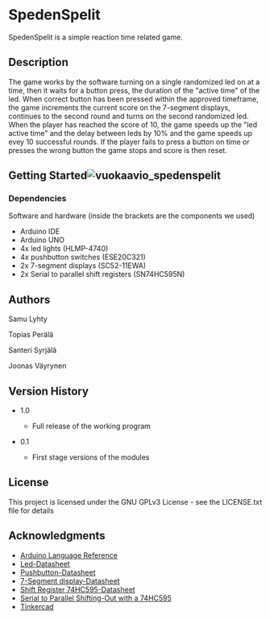 # SpedenSpelit

SpedenSpelit is a simple reaction time related game.

## Description

The game works by the software turning on a single randomized led on at a time, then it waits for a button press, the duration of the "active time" of the led. When correct button has been pressed within the approved timeframe, the game increments the current score on the 7-segment displays, continues to the second round and turns on the second randomized led. When the player has reached the score of 10, the game speeds up the "led active time" and the delay between leds by 10% and the game speeds up evey 10 successful rounds. If the player fails to press a button on time or presses the wrong button the game stops and score is then reset.

## Getting Started![vuokaavio_spedenspelit](https://github.com/user-attachments/assets/9c3194c7-9f3b-42fb-bca2-7616dea56435)


### Dependencies

Software and hardware (inside the brackets are the components we used)

* Arduino IDE
* Arduino UNO
* 4x led lights (HLMP-4740)
* 4x pushbutton switches (ESE20C321)
* 2x 7-segment displays (SC52-11EWA)
* 2x Serial to parallel shift registers (SN74HC595N)


## Authors

Samu Lyhty

Topias Perälä

Santeri Syrjälä

Joonas Väyrynen

## Version History

* 1.0
    * Full release of the working program

* 0.1
    * First stage versions of the modules
    
## License

This project is licensed under the GNU GPLv3 License - see the LICENSE.txt file for details

## Acknowledgments

* [Arduino Language Reference](https://docs.arduino.cc/language-reference/)
* [Led-Datasheet](https://www.farnell.com/datasheets/1918234.pdf?_gl=1*1ns2hag*_gcl_au*MTcyMjAyMzg3OS4xNzI3MzY1NTM2)
* [Pushbutton-Datasheet](https://www.farnell.com/datasheets/1790644.pdf?_gl=1*16wbfqn*_gcl_au*MTcyMjAyMzg3OS4xNzI3MzY1NTM2)
* [7-Segment display-Datasheet](https://www.farnell.com/datasheets/2047557.pdf?_gl=1*16wbfqn*_gcl_au*MTcyMjAyMzg3OS4xNzI3MzY1NTM2)
* [Shift Register 74HC595-Datasheet](https://www.ti.com/lit/ds/symlink/sn74hc595.pdf?ts=1728594662862&ref_url=https%253A%252F%252Fbr.mouser.com%252F)
* [Serial to Parallel Shifting-Out with a 74HC595](https://docs.arduino.cc/tutorials/communication/guide-to-shift-out/#shftout13)
* [Tinkercad](https://www.tinkercad.com)
